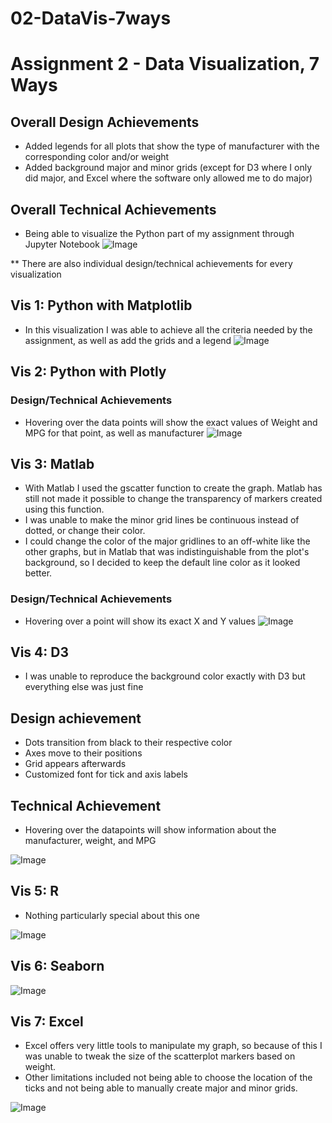 # 02-DataVis-7ways

Assignment 2 - Data Visualization, 7 Ways  
===


 ## Overall Design Achievements
- Added legends for all plots that show the type of manufacturer with the corresponding color and/or weight
- Added background major and minor grids (except for D3 where I only did major, and Excel where the software only allowed me to do major)

## Overall Technical Achievements
- Being able to visualize the Python part of my assignment through Jupyter Notebook
 ![Image](img/Jupyter.PNG)



** There are also individual design/technical achievements for every visualization
 
 ## Vis 1: Python with Matplotlib
 
 - In this visualization I was able to achieve all the criteria needed by the assignment, as well as add the grids and a legend
 ![Image](img/matplotlib.PNG)
 
 
 
 ## Vis 2: Python with Plotly
 
 ### Design/Technical Achievements
 - Hovering over the data points will show the exact values of Weight and MPG for that point, as well as manufacturer
 ![Image](img/plotly.PNG)



 ## Vis 3: Matlab
 
 - With Matlab I used the gscatter function to create the graph. Matlab has still not made it possible to change the 
 transparency of markers created using this function. 
 - I was unable to make the minor grid lines be continuous instead of dotted, or change their color. 
 - I could change the color of the major gridlines to an off-white like the other graphs, but in Matlab that was 
 indistinguishable from the plot's background, so I decided to keep the default line color as it looked better.
 
 ### Design/Technical Achievements
 - Hovering over a point will show its exact X and Y values 
 ![Image](img/matlab.PNG)

 
 
 ## Vis 4:  D3
 
 - I was unable to reproduce the background color exactly with D3 but everything else was just fine
 
 ## Design achievement
 - Dots transition from black to their respective color
 - Axes move to their positions
 - Grid appears afterwards
 - Customized font for tick and axis labels
 
 ## Technical Achievement
 - Hovering over the datapoints will show information about the manufacturer, weight, and MPG
  
  ![Image](img/d3.PNG)



 ## Vis 5: R
 
 - Nothing particularly special about this one
 
  ![Image](img/R.png)

 
 
 ## Vis 6: Seaborn
 
  ![Image](img/seaborn.PNG)


 
 ## Vis 7: Excel
 
 - Excel offers very little tools to manipulate my graph, so because of this I was unable to tweak the size of the scatterplot markers based on weight.
- Other limitations included not being able to choose the location of the ticks and not being able to manually create major and minor grids.

 ![Image](img/excel.PNG)

 